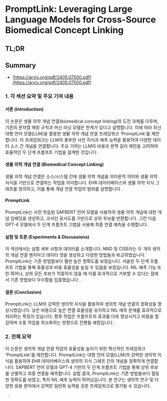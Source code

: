 # PromptLink: Leveraging Large Language Models for Cross-Source Biomedical Concept Linking
## TL;DR
## Summary
- [https://arxiv.org/pdf/2405.07500.pdf](https://arxiv.org/pdf/2405.07500.pdf)

### 1. 각 섹션 요약 및 주요 기여 내용

#### 서론 (Introduction)
이 논문은 생물 의학 개념 연결(biomedical concept linking)의 도전 과제를 다루며, 기존의 문자열 매칭 규칙과 머신 러닝 모델은 한계가 있다고 설명합니다. 이에 따라 최신 대형 언어 모델(LLM)을 활용한 생물 의학 개념 연결 프레임워크 'PromptLink'를 제안합니다. 이 프레임워크는 LLM의 풍부한 사전 지식과 예측 능력을 활용하여 다양한 데이터 소스 간 개념을 연결합니다. 주요 기여는 LLM의 비용과 문맥 길이 제한을 고려하여 효율적인 두 단계 프롬프트 기법을 설계한 것입니다 .

#### 생물 의학 개념 연결 (Biomedical Concept Linking)
생물 의학 개념 연결은 소스/시스템 간에 생물 의학 개념을 의미론적 의미와 생물 의학 지식을 기반으로 연결하는 작업을 의미합니다. EHR 데이터베이스와 생물 의학 지식 그래프를 정의하고, 이를 통해 개념 연결 작업의 범위를 설명합니다 .

#### PromptLink
PromptLink는 사전 학습된 SAPBERT 언어 모델을 사용하여 생물 의학 개념에 대한 개념 임베딩을 생성하고, 코사인 유사도를 기반으로 상위 후보를 반환합니다. 그런 다음 GPT-4 모델에서 두 단계 프롬프트 기법을 사용해 최종 연결 예측을 수행합니다  .

#### 실험 및 토론 (Experiments & Discussions)
이 섹션에서는 실험 세부 사항과 데이터를 소개합니다. MIID 및 CISE라는 두 개의 생의학 개념 연결 벤치마크 데이터 셋을 생성하고 다양한 방법들과 비교하였습니다. PromptLink는 기존 방법들보다 훨씬 높은 정확도를 보였습니다. 서술된 두 단계 프롬프트 기법을 통해 효율성과 비용 효율성을 높일 수 있음을 보였습니다. NIL 예측 기능 또한 뛰어나, 상위 모든 후보가 적절하지 않을 때 이를 효과적으로 거부할 수 있다는 점에서 기존 방법보다 우수함을 입증했습니다    .

#### 결론 (Conclusion)
PromptLink는 LLM의 강력한 생의학 지식을 활용하여 생의학 개념 연결의 정확성을 향상시켰습니다. 낮은 비용으로 높은 연결 효율성을 유지하고 NIL 예측 문제를 효과적으로 처리하는 특징이 있습니다. 향후 작업은 프롬프트의 효과를 더욱 향상시키고 비용을 절감하며 수동 작업을 최소화하는 방향으로 진행될 예정입니다 .

### 2. 전체 요약
이 논문은 생의학 개념 연결 작업의 효율성을 높이기 위한 혁신적인 프레임워크 'PromptLink'를 제안합니다. PromptLink는 대형 언어 모델(LLM)의 강력한 생의학 지식을 활용하여 EHR 데이터베이스와 생의학 지식 그래프 간의 개념을 정확하게 연결합니다. SAPBERT 언어 모델과 GPT-4 기반의 두 단계 프롬프트 기법을 통해 상위 후보를 선별하고 최종 연결을 예측합니다. 실험 결과, PromptLink는 기존 방법들보다 월등한 정확도를 보였고, 특히 NIL 예측 능력이 뛰어났습니다. 본 연구는 생의학 연구 및 다양한 응용 분야에서 강력한 일반화 능력을 갖춘 프레임워크로 평가될 수 있습니다.

     .